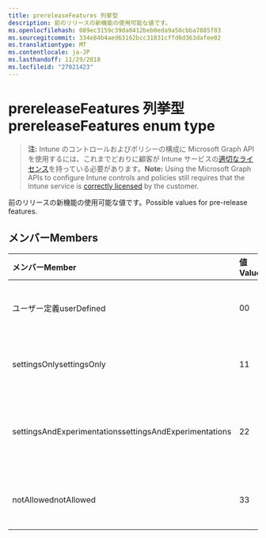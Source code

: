 ```yaml
---
title: prereleaseFeatures 列挙型
description: 前のリリースの新機能の使用可能な値です。
ms.openlocfilehash: 089ec3159c39da0412beb0eda9a50cbba7885f03
ms.sourcegitcommit: 334e84b4aed63162bcc31831cffd6d363dafee02
ms.translationtype: MT
ms.contentlocale: ja-JP
ms.lasthandoff: 11/29/2018
ms.locfileid: "27021423"
---
```

# <a name="prereleasefeatures-enum-type"></a><span data-ttu-id="a3f7a-103">prereleaseFeatures 列挙型</span><span class="sxs-lookup"><span data-stu-id="a3f7a-103">prereleaseFeatures enum type</span></span>

> <span data-ttu-id="a3f7a-104">**注:** Intune のコントロールおよびポリシーの構成に Microsoft Graph API を使用するには、これまでどおりに顧客が Intune サービスの[適切なライセンス](https://go.microsoft.com/fwlink/?linkid=839381)を持っている必要があります。</span><span class="sxs-lookup"><span data-stu-id="a3f7a-104">**Note:** Using the Microsoft Graph APIs to configure Intune controls and policies still requires that the Intune service is [correctly licensed](https://go.microsoft.com/fwlink/?linkid=839381) by the customer.</span></span>

<span data-ttu-id="a3f7a-105">前のリリースの新機能の使用可能な値です。</span><span class="sxs-lookup"><span data-stu-id="a3f7a-105">Possible values for pre-release features.</span></span>
## <a name="members"></a><span data-ttu-id="a3f7a-106">メンバー</span><span class="sxs-lookup"><span data-stu-id="a3f7a-106">Members</span></span>
|<span data-ttu-id="a3f7a-107">メンバー</span><span class="sxs-lookup"><span data-stu-id="a3f7a-107">Member</span></span>|<span data-ttu-id="a3f7a-108">値</span><span class="sxs-lookup"><span data-stu-id="a3f7a-108">Value</span></span>|<span data-ttu-id="a3f7a-109">説明</span><span class="sxs-lookup"><span data-stu-id="a3f7a-109">Description</span></span>|
|:---|:---|:---|
|<span data-ttu-id="a3f7a-110">ユーザー定義</span><span class="sxs-lookup"><span data-stu-id="a3f7a-110">userDefined</span></span>|<span data-ttu-id="a3f7a-111">0</span><span class="sxs-lookup"><span data-stu-id="a3f7a-111">0</span></span>|<span data-ttu-id="a3f7a-112">ユーザー定義、既定値、ない目的。</span><span class="sxs-lookup"><span data-stu-id="a3f7a-112">User Defined, default value, no intent.</span></span>|
|<span data-ttu-id="a3f7a-113">settingsOnly</span><span class="sxs-lookup"><span data-stu-id="a3f7a-113">settingsOnly</span></span>|<span data-ttu-id="a3f7a-114">1</span><span class="sxs-lookup"><span data-stu-id="a3f7a-114">1</span></span>|<span data-ttu-id="a3f7a-115">リリースの前の機能を設定します。</span><span class="sxs-lookup"><span data-stu-id="a3f7a-115">Settings only pre-release features.</span></span>|
|<span data-ttu-id="a3f7a-116">settingsAndExperimentations</span><span class="sxs-lookup"><span data-stu-id="a3f7a-116">settingsAndExperimentations</span></span>|<span data-ttu-id="a3f7a-117">2</span><span class="sxs-lookup"><span data-stu-id="a3f7a-117">2</span></span>|<span data-ttu-id="a3f7a-118">前リリースの機能を設定し、実験しました。</span><span class="sxs-lookup"><span data-stu-id="a3f7a-118">Settings and experimentations pre-release features.</span></span>|
|<span data-ttu-id="a3f7a-119">notAllowed</span><span class="sxs-lookup"><span data-stu-id="a3f7a-119">notAllowed</span></span>|<span data-ttu-id="a3f7a-120">3</span><span class="sxs-lookup"><span data-stu-id="a3f7a-120">3</span></span>|<span data-ttu-id="a3f7a-121">前のリリースの新機能が許可されていません。</span><span class="sxs-lookup"><span data-stu-id="a3f7a-121">Pre-release features not allowed.</span></span>|




